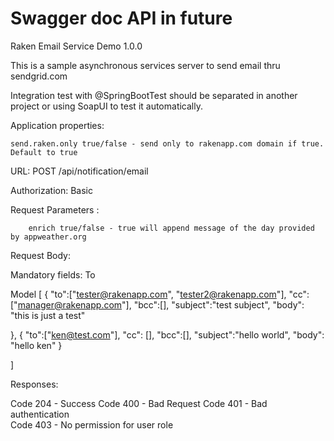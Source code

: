 
# Swagger doc API in future

Raken Email Service Demo  1.0.0 


This is a sample asynchronous services server to send email thru sendgrid.com



Integration test with @SpringBootTest should be separated in another project or using SoapUI to test it automatically. 



Application properties:

	send.raken.only true/false - send only to rakenapp.com domain if true. Default to true


URL: POST  /api/notification/email

Authorization: Basic 


Request Parameters : 

		enrich true/false - true will append message of the day provided by appweather.org


Request Body:

Mandatory fields: To

Model
[
 {
	"to":["tester@rakenapp.com", "tester2@rakenapp.com"],
	"cc": ["manager@rakenapp.com"],
	"bcc":[],
	"subject":"test subject",
	"body": "this is just a test"
 
 
 }, {
 	"to":["ken@test.com"],
	"cc": [],
	"bcc":[],
	"subject":"hello world",
	"body": "hello ken"
 }

]


Responses: 

Code 204 - Success
Code 400 - Bad Request
Code 401 - Bad authentication	
Code 403 - No permission for user role


